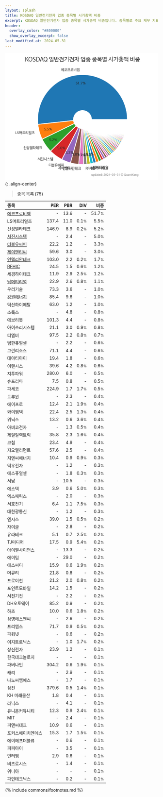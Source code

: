 ```yaml
---
layout: splash
title: KOSDAQ 일반전기전자 업종 종목별 시가총액 비중
excerpt: KOSDAQ 일반전기전자 업종 종목별 시가총액 비중입니다. 종목별로 주요 재무 지표를 함께 표시합니다.
header:
  overlay_color: "#800000"
  show_overlay_excerpt: false
last_modified_at: 2024-05-31
---
```



![KOSDAQ 일반전기전자 업종 종목별 시가총액 비중](/stats/sector/images/kosdaq_업종_일반전기전자_종목.png){: .align-center}


> **종목 목록 (75)**<a id="list"></a>

| **종목** | **PER** | **PBR** | **DIV** | **비중** |
| :------- | ------: | ------: | ------: | -------: |
| [에코프로비엠](/247540/) | - | 13.6 | - | 51.7<small>%</small> |
| LS머트리얼즈 | 137.4 | 11.0 | 0.1<small>%</small> | 5.5<small>%</small> |
| 신성델타테크 | 146.9 | 8.9 | 0.2<small>%</small> | 5.2<small>%</small> |
| [서진시스템](/178320/) | - | 2.4 | - | 5.0<small>%</small> |
| [더블유씨피](/393890/) | 22.2 | 1.2 | - | 3.3<small>%</small> |
| [제이앤티씨](/204270/) | 59.6 | 3.0 | - | 3.0<small>%</small> |
| [인텔리안테크](/189300/) | 103.0 | 2.2 | 0.2<small>%</small> | 1.7<small>%</small> |
| [RFHIC](/218410/) | 24.5 | 1.5 | 0.6<small>%</small> | 1.2<small>%</small> |
| 세경하이테크 | 11.9 | 2.9 | 2.5<small>%</small> | 1.2<small>%</small> |
| [탑머티리얼](/360070/) | 22.9 | 2.6 | 0.8<small>%</small> | 1.1<small>%</small> |
| 우리기술 | 73.3 | 3.6 | - | 1.0<small>%</small> |
| [강원에너지](/114190/) | 85.4 | 9.6 | - | 1.0<small>%</small> |
| 덕산하이메탈 | 63.0 | 1.2 | - | 1.0<small>%</small> |
| 소룩스 | - | 4.8 | - | 0.8<small>%</small> |
| 에브리봇 | 101.3 | 4.4 | - | 0.8<small>%</small> |
| 아이쓰리시스템 | 21.1 | 3.0 | 0.9<small>%</small> | 0.8<small>%</small> |
| 티엘비 | 97.5 | 2.2 | 0.8<small>%</small> | 0.7<small>%</small> |
| 범한퓨얼셀 | - | 2.2 | - | 0.6<small>%</small> |
| 그린리소스 | 71.1 | 4.4 | - | 0.6<small>%</small> |
| 대아티아이 | 19.4 | 1.8 | - | 0.6<small>%</small> |
| 이랜시스 | 39.6 | 4.2 | 0.8<small>%</small> | 0.6<small>%</small> |
| 지투파워 | 280.0 | 6.0 | - | 0.5<small>%</small> |
| 슈프리마 | 7.5 | 0.8 | - | 0.5<small>%</small> |
| 파세코 | 224.9 | 1.7 | 1.7<small>%</small> | 0.5<small>%</small> |
| 트루윈 | - | 2.3 | - | 0.4<small>%</small> |
| 에이프로 | 12.4 | 2.1 | 1.9<small>%</small> | 0.4<small>%</small> |
| 와이엠텍 | 22.4 | 2.5 | 1.3<small>%</small> | 0.4<small>%</small> |
| 위닉스 | 13.2 | 0.6 | 3.6<small>%</small> | 0.4<small>%</small> |
| 아비코전자 | - | 1.3 | 0.5<small>%</small> | 0.4<small>%</small> |
| 제일일렉트릭 | 35.8 | 2.3 | 1.6<small>%</small> | 0.4<small>%</small> |
| 코칩 | 23.4 | 4.9 | - | 0.4<small>%</small> |
| 지오엘리먼트 | 57.6 | 2.5 | - | 0.4<small>%</small> |
| 지엔씨에너지 | 10.4 | 0.9 | 0.9<small>%</small> | 0.3<small>%</small> |
| 덕우전자 | - | 1.2 | - | 0.3<small>%</small> |
| 에스퓨얼셀 | - | 1.8 | 0.3<small>%</small> | 0.3<small>%</small> |
| 서남 | - | 10.5 | - | 0.3<small>%</small> |
| 에스텍 | 3.9 | 0.6 | 5.0<small>%</small> | 0.3<small>%</small> |
| 엑스페릭스 | - | 2.0 | - | 0.3<small>%</small> |
| 서호전기 | 6.4 | 1.1 | 7.5<small>%</small> | 0.3<small>%</small> |
| 대한광통신 | - | 1.2 | - | 0.3<small>%</small> |
| 엔시스 | 39.0 | 1.5 | 0.5<small>%</small> | 0.2<small>%</small> |
| 자이글 | - | 2.8 | - | 0.2<small>%</small> |
| 유라테크 | 5.1 | 0.7 | 2.5<small>%</small> | 0.2<small>%</small> |
| TJ미디어 | 17.5 | 0.9 | 5.4<small>%</small> | 0.2<small>%</small> |
| 아이엘사이언스 | - | 13.3 | - | 0.2<small>%</small> |
| 에이텀 | - | 29.0 | - | 0.2<small>%</small> |
| 에스씨디 | 15.9 | 0.6 | 1.9<small>%</small> | 0.2<small>%</small> |
| 머큐리 | 21.8 | 0.8 | - | 0.2<small>%</small> |
| 프로이천 | 21.2 | 2.0 | 0.8<small>%</small> | 0.2<small>%</small> |
| 포인트모바일 | 14.2 | 1.5 | - | 0.2<small>%</small> |
| 서전기전 | - | 2.2 | - | 0.2<small>%</small> |
| DH오토웨어 | 85.2 | 0.9 | - | 0.2<small>%</small> |
| 하츠 | 10.0 | 0.6 | 1.8<small>%</small> | 0.2<small>%</small> |
| 삼영에스앤씨 | - | 2.6 | - | 0.2<small>%</small> |
| 프리엠스 | 71.7 | 0.9 | 0.5<small>%</small> | 0.2<small>%</small> |
| 파워넷 | - | 0.6 | - | 0.2<small>%</small> |
| 이지트로닉스 | - | 1.0 | 1.7<small>%</small> | 0.2<small>%</small> |
| 상신전자 | 23.9 | 1.2 | - | 0.1<small>%</small> |
| 한국테크놀로지 | - | - | - | 0.1<small>%</small> |
| 파버나인 | 304.2 | 0.6 | 1.9<small>%</small> | 0.1<small>%</small> |
| 캐리 | - | 2.9 | - | 0.1<small>%</small> |
| 나노씨엠에스 | - | 1.7 | - | 0.1<small>%</small> |
| 삼진 | 379.6 | 0.5 | 1.4<small>%</small> | 0.1<small>%</small> |
| KH 미래물산 | 1.8 | 0.4 | - | 0.1<small>%</small> |
| 라닉스 | - | 4.1 | - | 0.1<small>%</small> |
| 유니온커뮤니티 | 12.3 | 0.9 | 2.4<small>%</small> | 0.1<small>%</small> |
| MIT | - | 2.4 | - | 0.1<small>%</small> |
| 피앤씨테크 | 10.9 | 0.6 | - | 0.1<small>%</small> |
| 포커스에이치엔에스 | 15.3 | 1.7 | 1.5<small>%</small> | 0.1<small>%</small> |
| 에이에프더블류 | - | 0.6 | - | 0.1<small>%</small> |
| 피피아이 | - | 3.5 | - | 0.1<small>%</small> |
| 인터엠 | 2.9 | 0.6 | - | 0.1<small>%</small> |
| 비츠로시스 | - | 1.4 | - | 0.1<small>%</small> |
| 위니아 | - | - | - | 0.1<small>%</small> |
| 파인테크닉스 | - | 0.2 | - | 0.1<small>%</small> |

{% include commons/footnotes.md %}
